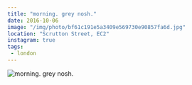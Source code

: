 ```yaml
---
title: "morning. grey nosh."
date: 2016-10-06
image: "/img/photo/bf61c191e5a3409e569730e90857fa6d.jpg"
location: "Scrutton Street, EC2"
instagram: true
tags:
 - london
---
```


![morning. grey nosh.](/img/photo/bf61c191e5a3409e569730e90857fa6d.jpg)
